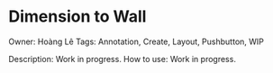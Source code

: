 # Dimension to Wall

Owner: Hoàng Lê
Tags: Annotation, Create, Layout, Pushbutton, WIP

Description: Work in progress.
How to use: Work in progress.